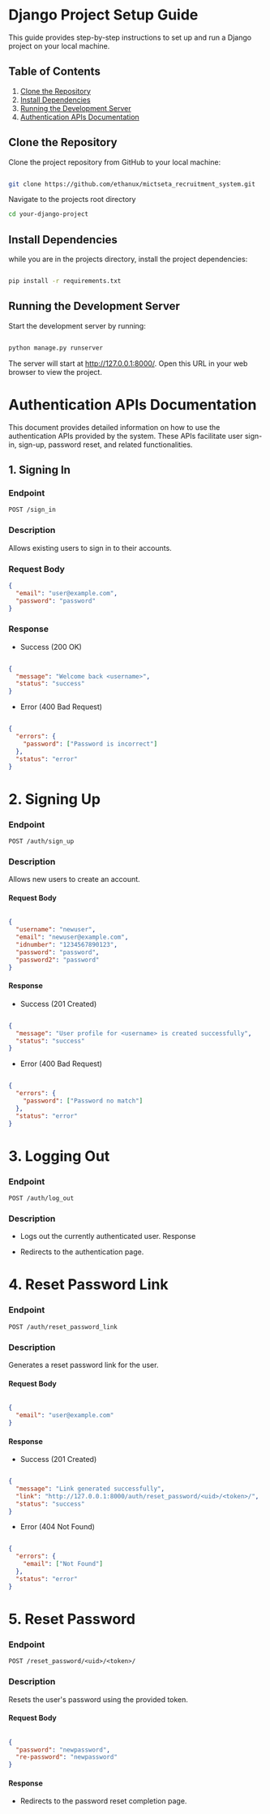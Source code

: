 # Django Project Setup Guide

This guide provides step-by-step instructions to set up and run a Django project on your local machine.

## Table of Contents


1. [Clone the Repository](#clone-the-repository)
2. [Install Dependencies](#install-dependencies)
3. [Running the Development Server](#running-the-development-server)
4. [Authentication APIs Documentation](#Authentication-APIs-Documentation)

## Clone the Repository

Clone the project repository from GitHub to your local machine:

```sh

git clone https://github.com/ethanux/mictseta_recruitment_system.git
```
Navigate to the projects root directory
```sh
cd your-django-project
```

## Install Dependencies

while you are in the projects directory, install the project dependencies:

```sh

pip install -r requirements.txt
```

## Running the Development Server

Start the development server by running:

```sh

python manage.py runserver
```

The server will start at http://127.0.0.1:8000/. Open this URL in your web browser to view the project.



# Authentication APIs Documentation

This document provides detailed information on how to use the authentication APIs provided by the system. These APIs facilitate user sign-in, sign-up, password reset, and related functionalities.

## 1. Signing In

### Endpoint
`POST /sign_in`

### Description

Allows existing users to sign in to their accounts.

### Request Body
```json
{
  "email": "user@example.com",
  "password": "password"
}
```
### Response

   - Success (200 OK)

```json

{
  "message": "Welcome back <username>",
  "status": "success"
}
```
   - Error (400 Bad Request)

```json

{
  "errors": {
    "password": ["Password is incorrect"]
  },
  "status": "error"
}
```
# 2. Signing Up

### Endpoint

`POST /auth/sign_up`

### Description

Allows new users to create an account.

#### Request Body

```json

{
  "username": "newuser",
  "email": "newuser@example.com",
  "idnumber": "1234567890123",
  "password": "password",
  "password2": "password"
}
```
#### Response

   - Success (201 Created)

```json

{
  "message": "User profile for <username> is created successfully",
  "status": "success"
}
```
   - Error (400 Bad Request)

```json

{
  "errors": {
    "password": ["Password no match"]
  },
  "status": "error"
}
```
# 3. Logging Out

### Endpoint

`POST /auth/log_out`

### Description

- Logs out the currently authenticated user.
Response

- Redirects to the authentication page.

# 4. Reset Password Link

### Endpoint

`POST /auth/reset_password_link`

### Description

Generates a reset password link for the user.

#### Request Body

```json

{
  "email": "user@example.com"
}
```
#### Response

  -  Success (201 Created)

```json

{
  "message": "Link generated successfully",
  "link": "http://127.0.0.1:8000/auth/reset_password/<uid>/<token>/",
  "status": "success"
}
```
  - Error (404 Not Found)

```json

{
  "errors": {
    "email": ["Not Found"]
  },
  "status": "error"
}
```
# 5. Reset Password

### Endpoint

`POST /reset_password/<uid>/<token>/`

### Description

Resets the user's password using the provided token.

#### Request Body

```json

{
  "password": "newpassword",
  "re-password": "newpassword"
}
```
#### Response

- Redirects to the password reset completion page.
